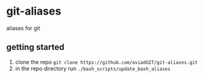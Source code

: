 # git-aliases
aliases for git 

## getting started
 1. clone the repo ```git clone https://github.com/aviadGIT/git-aliases.git```
 2. in the repo directory run ```./bash_scripts/update_bash_aliases```